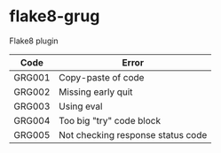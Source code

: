 # flake8-grug
Flake8 plugin



| Code  | Error |
| ------------- | ------------- |
| GRG001 | Copy-paste of code |
| GRG002 | Missing early quit |
| GRG003 | Using eval |
| GRG004 | Too big "try" code block |
| GRG005 | Not checking response status code|
